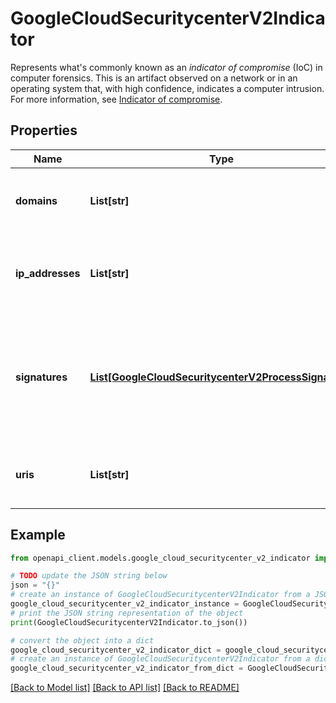 # GoogleCloudSecuritycenterV2Indicator

Represents what's commonly known as an _indicator of compromise_ (IoC) in computer forensics. This is an artifact observed on a network or in an operating system that, with high confidence, indicates a computer intrusion. For more information, see [Indicator of compromise](https://en.wikipedia.org/wiki/Indicator_of_compromise).

## Properties

Name | Type | Description | Notes
------------ | ------------- | ------------- | -------------
**domains** | **List[str]** | List of domains associated to the Finding. | [optional] 
**ip_addresses** | **List[str]** | The list of IP addresses that are associated with the finding. | [optional] 
**signatures** | [**List[GoogleCloudSecuritycenterV2ProcessSignature]**](GoogleCloudSecuritycenterV2ProcessSignature.md) | The list of matched signatures indicating that the given process is present in the environment. | [optional] 
**uris** | **List[str]** | The list of URIs associated to the Findings. | [optional] 

## Example

```python
from openapi_client.models.google_cloud_securitycenter_v2_indicator import GoogleCloudSecuritycenterV2Indicator

# TODO update the JSON string below
json = "{}"
# create an instance of GoogleCloudSecuritycenterV2Indicator from a JSON string
google_cloud_securitycenter_v2_indicator_instance = GoogleCloudSecuritycenterV2Indicator.from_json(json)
# print the JSON string representation of the object
print(GoogleCloudSecuritycenterV2Indicator.to_json())

# convert the object into a dict
google_cloud_securitycenter_v2_indicator_dict = google_cloud_securitycenter_v2_indicator_instance.to_dict()
# create an instance of GoogleCloudSecuritycenterV2Indicator from a dict
google_cloud_securitycenter_v2_indicator_from_dict = GoogleCloudSecuritycenterV2Indicator.from_dict(google_cloud_securitycenter_v2_indicator_dict)
```
[[Back to Model list]](../README.md#documentation-for-models) [[Back to API list]](../README.md#documentation-for-api-endpoints) [[Back to README]](../README.md)


